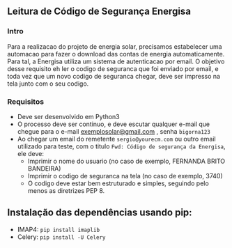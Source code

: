 ## Leitura de Código de Segurança Energisa

### Intro
Para a realizacao do projeto de energia solar, precisamos estabelecer uma automacao para fazer o download das contas de energia automaticamente. Para tal, a Energisa utiliza um sistema de autenticacao por email.
O objetivo desse requisito eh ler o codigo de seguranca que foi enviado por email, e toda vez que um novo codigo de seguranca chegar, deve ser impresso na tela junto com o seu codigo.
### Requisitos
- Deve ser desenvolvido em Python3
- O processo deve ser continuo, e deve escutar qualquer e-mail que chegue para o e-mail exemplosolar@gmail.com , senha `bigorna123`
- Ao chegar um email do remetente `sergio@yourecm.com` ou outro email utilizado para teste, com o titulo `Fwd: Código de segurança da Energisa`, ele deve:
	- Imprimir o nome do usuario (no caso de exemplo, FERNANDA BRITO BANDEIRA)
	- Imprimir o codigo de seguranca na tela (no caso de exemplo, 3740)
	- O codigo deve estar bem estruturado e simples, seguindo pelo menos as diretrizes PEP 8.


## Instalação das dependências usando pip:

- IMAP4: ```pip install imaplib```
- Celery: ```pip install -U Celery```
